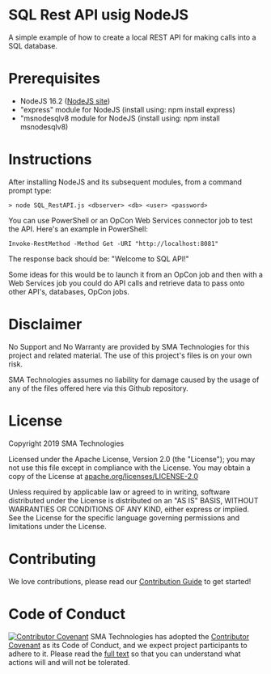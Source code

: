 # SQL Rest API usig NodeJS
A simple example of how to create a local REST API for making calls into a SQL database.

# Prerequisites
* NodeJS 16.2 (<a href="https://nodejs.org/en/">NodeJS site</a>)
* "express" module for NodeJS (install using: npm install express)
* "msnodesqlv8 module for NodeJS (install using: npm install msnodesqlv8)

# Instructions
After installing NodeJS and its subsequent modules, from a command prompt type:

```
> node SQL_RestAPI.js <dbserver> <db> <user> <password>
```

You can use PowerShell or an OpCon Web Services connector job to test the API.  Here's an example in PowerShell:

```
Invoke-RestMethod -Method Get -URI "http://localhost:8081"
```

The response back should be: "Welcome to SQL API!"

Some ideas for this would be to launch it from an OpCon job and then with a Web Services job you could do API calls and retrieve data to pass onto other API's, databases, OpCon jobs.


# Disclaimer
No Support and No Warranty are provided by SMA Technologies for this project and related material. The use of this project's files is on your own risk.

SMA Technologies assumes no liability for damage caused by the usage of any of the files offered here via this Github repository.

# License
Copyright 2019 SMA Technologies

Licensed under the Apache License, Version 2.0 (the "License");
you may not use this file except in compliance with the License.
You may obtain a copy of the License at [apache.org/licenses/LICENSE-2.0](http://www.apache.org/licenses/LICENSE-2.0)

Unless required by applicable law or agreed to in writing, software
distributed under the License is distributed on an "AS IS" BASIS,
WITHOUT WARRANTIES OR CONDITIONS OF ANY KIND, either express or implied.
See the License for the specific language governing permissions and
limitations under the License.

# Contributing
We love contributions, please read our [Contribution Guide](CONTRIBUTING.md) to get started!

# Code of Conduct
[![Contributor Covenant](https://img.shields.io/badge/Contributor%20Covenant-v2.0%20adopted-ff69b4.svg)](code-of-conduct.md)
SMA Technologies has adopted the [Contributor Covenant](CODE_OF_CONDUCT.md) as its Code of Conduct, and we expect project participants to adhere to it. Please read the [full text](CODE_OF_CONDUCT.md) so that you can understand what actions will and will not be tolerated.
